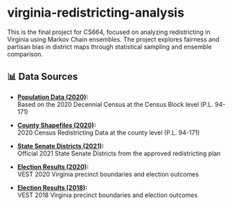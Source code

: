 # virginia-redistricting-analysis

This is the final project for CS664, focused on analyzing redistricting in Virginia using Markov Chain ensembles. The project explores fairness and partisan bias in district maps through statistical sampling and ensemble comparison.

## 📊 Data Sources

- **[Population Data (2020)](https://redistrictingdatahub.org/dataset/virginia-block-pl-94171-2020/):**  
  Based on the 2020 Decennial Census at the Census Block level (P.L. 94-171)

- **[County Shapefiles (2020)](https://redistrictingdatahub.org/dataset/virginia-county-pl-94171-2020/):**  
  2020 Census Redistricting Data at the county level (P.L. 94-171)

- **[State Senate Districts (2021)](https://redistrictingdatahub.org/dataset/2021-senate-of-virginia-districts-approved-plan/):**  
  Official 2021 State Senate Districts from the approved redistricting plan

- **[Election Results (2020)](https://redistrictingdatahub.org/dataset/vest-2020-virginia-precinct-boundaries-and-election-results-shapefile/):**  
  VEST 2020 Virginia precinct boundaries and election outcomes

- **[Election Results (2018)](https://redistrictingdatahub.org/download/?datasetid=1449&document=/web_ready_stage/data_partners/vest/2018/va_vest_18.zip):**  
  VEST 2018 Virginia precinct boundaries and election outcomes
